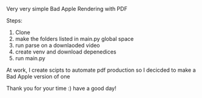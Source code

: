 Very very simple Bad Apple Rendering with PDF

Steps:
1. Clone
2. make the folders listed in main.py global space
3. run parse on a downlaoded video
4. create venv and download depenedices
5. run main.py

At work, I create scipts to automate pdf production so I decicded to make a Bad Apple version of one

Thank you for your time :) have a good day!

